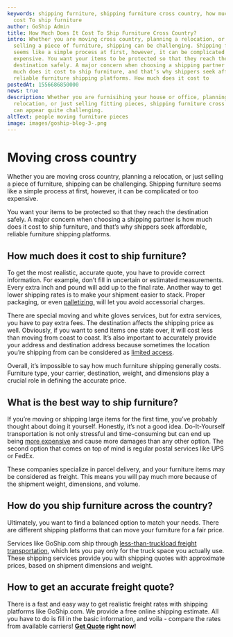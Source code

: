```yaml
---
keywords: shipping furniture, shipping furniture cross country, how much does it
  cost To ship furniture
author: GoShip Admin
title: How Much Does It Cost To Ship Furniture Cross Country?
intro: Whether you are moving cross country, planning a relocation, or just
  selling a piece of furniture, shipping can be challenging. Shipping furniture
  seems like a simple process at first, however, it can be complicated or too
  expensive. You want your items to be protected so that they reach the
  destination safely. A major concern when choosing a shipping partner is how
  much does it cost to ship furniture, and that’s why shippers seek affordable,
  reliable furniture shipping platforms. How much does it cost to
postedAt: 1556686850000
news: true
description: Whether you are furnisihing your house or office, planning a
  relocation, or just selling fitting pieces, shipping furniture cross country
  can appear quite challenging.
altText: people moving furniture pieces
image: images/goship-blog-3-.png
---
```

# Moving cross country

Whether you are moving cross country, planning a relocation, or just selling a piece of furniture, shipping can be challenging. Shipping furniture seems like a simple process at first, however, it can be complicated or too expensive. 

You want your items to be protected so that they reach the destination safely. A major concern when choosing a shipping partner is how much does it cost to ship furniture, and that’s why shippers seek affordable, reliable furniture shipping platforms.

## **How much does it cost to ship furniture?**

To get the most realistic, accurate quote, you have to provide correct information. For example, don’t fill in uncertain or estimated measurements. Every extra inch and pound will add up to the final rate. Another way to get lower shipping rates is to make your shipment easier to stack. Proper packaging, or even [palletizing,](https://www.goship.com/blog/palletizing-ltl-freight-everything-you-need-to-know/) will let you avoid accessorial charges. 

There are special moving and white gloves services, but for extra services, you have to pay extra fees. The destination affects the shipping price as well. Obviously, if you want to send items one state over, it will cost less than moving from coast to coast. It’s also important to accurately provide your address and destination address because sometimes the location you’re shipping from can be considered as [limited access](https://www.goship.com/blog/limited-access-shipping-location/). 

Overall, it’s impossible to say how much furniture shipping generally costs. Furniture type, your carrier, destination, weight, and dimensions play a crucial role in defining the accurate price.

## **What is the best way to ship furniture?**

If you’re moving or shipping large items for the first time, you’ve probably thought about doing it yourself. Honestly, it’s not a good idea. Do-It-Yourself transportation is not only stressful and time-consuming but can end up being [more expensive](https://www.lifestorage.com/blog/moving/is-it-cheaper-to-ship-furniture-or-buy-new/) and cause more damages than any other option. The second option that comes on top of mind is regular postal services like UPS or FedEx. 

These companies specialize in parcel delivery, and your furniture items may be considered as freight. This means you will pay much more because of the shipment weight, dimensions, and volume.

## **How do you ship furniture across the country?**

Ultimately, you want to find a balanced option to match your needs. There are different shipping platforms that can move your furniture for a fair price. 

Services like GoShip.com ship through [less-than-truckload freight transportation](https://www.goship.com/blog/what-is-less-than-truckload-shipping-and-how-can-it-benefit-you/), which lets you pay only for the truck space you actually use. These shipping services provide you with shipping quotes with approximate prices, based on shipment dimensions and weight.

## **How to get an accurate freight quote?**

There is a fast and easy way to get realistic freight rates with shipping platforms like GoShip.com. We provide a free online shipping estimate. All you have to do is fill in the basic information, and voila - compare the rates from available carriers! **[Get Quote](https://www.goship.com/) right now!**